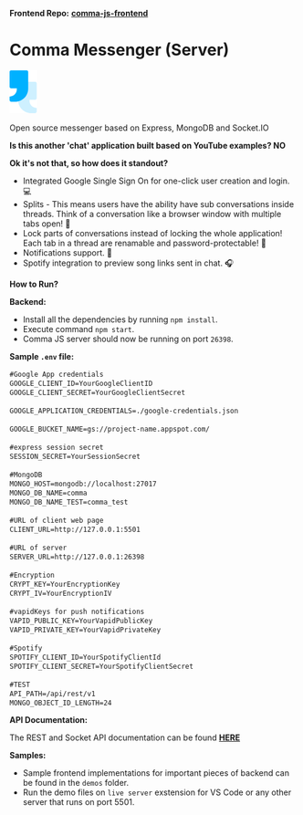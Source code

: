 **Frontend Repo:**
**[comma-js-frontend](https://github.com/ronaldlanton/comma-js-frontend)**

# Comma Messenger (Server)
![Comma JS Logo](/branding-assets/logo.png)

Open source messenger based on Express, MongoDB and Socket.IO

**Is this another 'chat' application built based on YouTube examples? NO**

**Ok it's not that, so how does it standout?**
* Integrated Google Single Sign On for one-click user creation and login.💻
* Splits - This means users have the ability have sub conversations inside threads. Think of a conversation like a browser window with multiple tabs open! 💭
* Lock parts of conversations instead of locking the whole application! Each tab in a thread are renamable and password-protectable! 🔐
* Notifications support. 🔔
* Spotify integration to preview song links sent in chat. 🎧

**How to Run?**

**Backend:**
* Install all the dependencies by running `npm install`.
* Execute command `npm start`.
* Comma JS server should now be running on port `26398`.

**Sample `.env` file:**

```
#Google App credentials
GOOGLE_CLIENT_ID=YourGoogleClientID
GOOGLE_CLIENT_SECRET=YourGoogleClientSecret

GOOGLE_APPLICATION_CREDENTIALS=./google-credentials.json

GOOGLE_BUCKET_NAME=gs://project-name.appspot.com/

#express session secret
SESSION_SECRET=YourSessionSecret

#MongoDB
MONGO_HOST=mongodb://localhost:27017
MONGO_DB_NAME=comma
MONGO_DB_NAME_TEST=comma_test

#URL of client web page
CLIENT_URL=http://127.0.0.1:5501

#URL of server
SERVER_URL=http://127.0.0.1:26398

#Encryption
CRYPT_KEY=YourEncryptionKey
CRYPT_IV=YourEncryptionIV

#vapidKeys for push notifications
VAPID_PUBLIC_KEY=YourVapidPublicKey
VAPID_PRIVATE_KEY=YourVapidPrivateKey

#Spotify
SPOTIFY_CLIENT_ID=YourSpotifyClientId
SPOTIFY_CLIENT_SECRET=YourSpotifyClientSecret

#TEST
API_PATH=/api/rest/v1
MONGO_OBJECT_ID_LENGTH=24
```

**API Documentation:**

The REST and Socket API documentation can be found **[HERE](docs/api_docs.md)**

**Samples:**
* Sample frontend implementations for important pieces of backend can be found in the `demos` folder.
* Run the demo files on `live server` exstension for VS Code or any other server that runs on port 5501.
